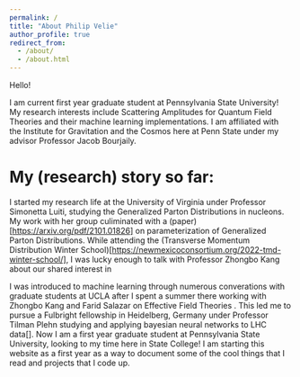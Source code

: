 ```yaml
---
permalink: /
title: "About Philip Velie"
author_profile: true
redirect_from: 
  - /about/
  - /about.html
---
```


Hello! 

I am current first year graduate student at Pennsylvania State University! My research interests include Scattering Amplitudes for Quantum Field Theories and their machine learning implementations. I am affiliated with the Institute for Gravitation and the Cosmos here at Penn State under my advisor Professor Jacob Bourjaily. 

My (research) story so far: 
======
I started my research life at the University of Virginia under Professor Simonetta Luiti, studying the Generalized Parton Distributions in nucleons. My work with her group culiminated with a (paper)[https://arxiv.org/pdf/2101.01826] on parameterization of Generalized Parton Distributions. While attending the (Transverse Momentum Distribution Winter School)[https://newmexicoconsortium.org/2022-tmd-winter-school/], I was lucky enough to talk with Professor Zhongbo Kang about our shared interest in 

 I was introduced to machine learning through numerous converations with graduate students at UCLA after I spent a summer there working with Zhongbo Kang and Farid Salazar on Effective Field Theories . This led me to pursue a Fulbright fellowship in Heidelberg, Germany under Professor Tilman Plehn studying and applying bayesian neural networks to LHC data[]. Now I am a first year graduate student at Pennsylvania State University, looking to my time here in State College! I am starting this website as a first year as a way to document some of the cool things that I read and projects that I code up. 